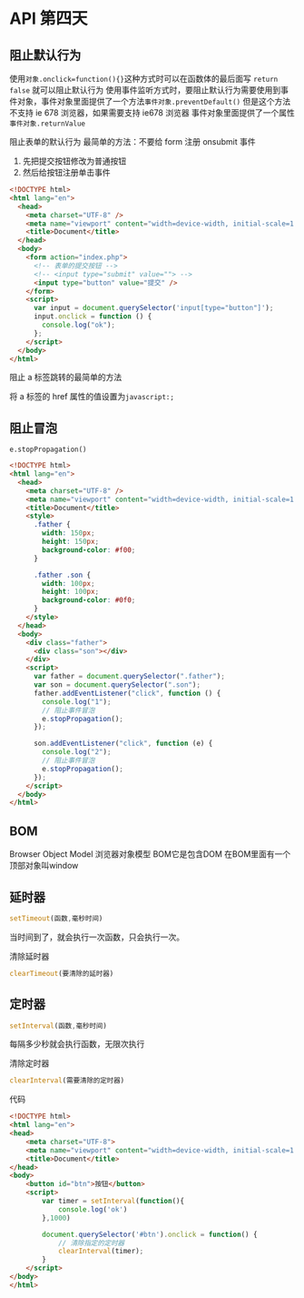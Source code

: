 # API 第四天

## 阻止默认行为

使用`对象.onclick=function(){}`这种方式时可以在函数体的最后面写 `return false` 就可以阻止默认行为
使用事件监听方式时，要阻止默认行为需要使用到事件对象，事件对象里面提供了一个方法`事件对象.preventDefault()` 但是这个方法不支持 ie 678 浏览器，如果需要支持 ie678 浏览器 事件对象里面提供了一个属性`事件对象.returnValue`

阻止表单的默认行为
最简单的方法：不要给 form 注册 onsubmit 事件

1. 先把提交按钮修改为普通按钮
2. 然后给按钮注册单击事件

```html
<!DOCTYPE html>
<html lang="en">
  <head>
    <meta charset="UTF-8" />
    <meta name="viewport" content="width=device-width, initial-scale=1.0" />
    <title>Document</title>
  </head>
  <body>
    <form action="index.php">
      <!-- 表单的提交按钮 -->
      <!-- <input type="submit" value=""> -->
      <input type="button" value="提交" />
    </form>
    <script>
      var input = document.querySelector('input[type="button"]');
      input.onclick = function () {
        console.log("ok");
      };
    </script>
  </body>
</html>
```

阻止 a 标签跳转的最简单的方法

将 a 标签的 href 属性的值设置为`javascript:;`

## 阻止冒泡

`e.stopPropagation()`

```html
<!DOCTYPE html>
<html lang="en">
  <head>
    <meta charset="UTF-8" />
    <meta name="viewport" content="width=device-width, initial-scale=1.0" />
    <title>Document</title>
    <style>
      .father {
        width: 150px;
        height: 150px;
        background-color: #f00;
      }

      .father .son {
        width: 100px;
        height: 100px;
        background-color: #0f0;
      }
    </style>
  </head>
  <body>
    <div class="father">
      <div class="son"></div>
    </div>
    <script>
      var father = document.querySelector(".father");
      var son = document.querySelector(".son");
      father.addEventListener("click", function () {
        console.log("1");
        // 阻止事件冒泡
        e.stopPropagation();
      });

      son.addEventListener("click", function (e) {
        console.log("2");
        // 阻止事件冒泡
        e.stopPropagation();
      });
    </script>
  </body>
</html>
```

## BOM
Browser Object Model 浏览器对象模型 
BOM它是包含DOM 在BOM里面有一个顶部对象叫window


## 延时器
```js
setTimeout(函数,毫秒时间)
```

当时间到了，就会执行一次函数，只会执行一次。

清除延时器

```js
clearTimeout(要清除的延时器)
```

## 定时器

```js
setInterval(函数,毫秒时间)
```

每隔多少秒就会执行函数，无限次执行

清除定时器

```js
clearInterval(需要清除的定时器)
```

代码

```html
<!DOCTYPE html>
<html lang="en">
<head>
    <meta charset="UTF-8">
    <meta name="viewport" content="width=device-width, initial-scale=1.0">
    <title>Document</title>
</head>
<body>
    <button id="btn">按钮</button>
    <script>
        var timer = setInterval(function(){
            console.log('ok')
        },1000)

        document.querySelector('#btn').onclick = function() {
            // 清除指定的定时器
            clearInterval(timer);
        }
    </script>
</body>
</html>
```